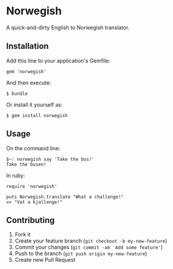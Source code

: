 # Norwegish

A quick-and-dirty English to Norwegish translator.

## Installation

Add this line to your application's Gemfile:

    gem 'norwegish'

And then execute:

    $ bundle

Or install it yourself as:

    $ gem install norwegish

## Usage

On the command line:

    $~: norwegish say 'Take the bus!'
    Take the busen!

In ruby:

    require 'norwegish'

    puts Norwegish.translate "What a challenge!"
    => "Vat a kjallenge!"

## Contributing

1. Fork it
2. Create your feature branch (`git checkout -b my-new-feature`)
3. Commit your changes (`git commit -am 'Add some feature'`)
4. Push to the branch (`git push origin my-new-feature`)
5. Create new Pull Request
